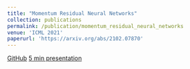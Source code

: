 ```yaml
---
title: "Momentum Residual Neural Networks"
collection: publications
permalink: /publication/momentum_residual_neural_networks
venue: 'ICML 2021'
paperurl: 'https://arxiv.org/abs/2102.07870'
---
```


[GitHub](https://github.com/michaelsdr/momentumnet)
[5 min presentation](https://www.youtube.com/watch?v=4PQR7ErASNo)